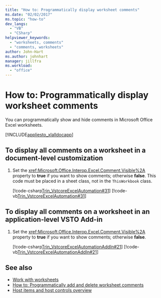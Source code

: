 ```yaml
---
title: "How to: Programmatically display worksheet comments"
ms.date: "02/02/2017"
ms.topic: "how-to"
dev_langs:
  - "VB"
  - "CSharp"
helpviewer_keywords:
  - "worksheets, comments"
  - "comments, worksheets"
author: John-Hart
ms.author: johnhart
manager: jillfra
ms.workload:
  - "office"
---
```

# How to: Programmatically display worksheet comments
  You can programmatically show and hide comments in Microsoft Office Excel worksheets.

 [!INCLUDE[appliesto_xlalldocapp](../vsto/includes/appliesto-xlalldocapp-md.md)]

## To display all comments on a worksheet in a document-level customization

1. Set the <xref:Microsoft.Office.Interop.Excel.Comment.Visible%2A> property to **true** if you want to show comments; otherwise **false**. This code must be placed in a sheet class, not in the `ThisWorkbook` class.

     [!code-csharp[Trin_VstcoreExcelAutomation#31](../vsto/codesnippet/CSharp/Trin_VstcoreExcelAutomationCS/Sheet1.cs#31)]
     [!code-vb[Trin_VstcoreExcelAutomation#31](../vsto/codesnippet/VisualBasic/Trin_VstcoreExcelAutomation/Sheet1.vb#31)]

## To display all comments on a worksheet in an application-level VSTO Add-in

1. Set the <xref:Microsoft.Office.Interop.Excel.Comment.Visible%2A> property to **true** if you want to show comments; otherwise **false**.

     [!code-csharp[Trin_VstcoreExcelAutomationAddIn#21](../vsto/codesnippet/CSharp/trin_vstcoreexcelautomationaddin/ThisAddIn.cs#21)]
     [!code-vb[Trin_VstcoreExcelAutomationAddIn#21](../vsto/codesnippet/VisualBasic/trin_vstcoreexcelautomationaddin/ThisAddIn.vb#21)]

## See also
- [Work with worksheets](../vsto/working-with-worksheets.md)
- [How to: Programmatically add and delete worksheet comments](../vsto/how-to-programmatically-add-and-delete-worksheet-comments.md)
- [Host items and host controls overview](../vsto/host-items-and-host-controls-overview.md)
